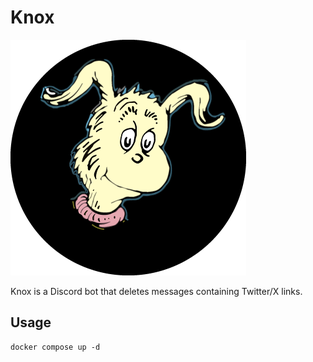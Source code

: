 # Knox

![Knox](./knox.png)

Knox is a Discord bot that deletes messages containing Twitter/X links.

## Usage

```
docker compose up -d
```

